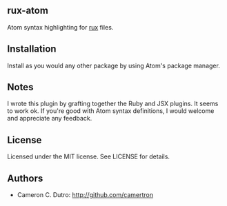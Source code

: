 ## rux-atom

Atom syntax highlighting for [rux](https://github.com/camertron/rux) files.

## Installation

Install as you would any other package by using Atom's package manager.

## Notes

I wrote this plugin by grafting together the Ruby and JSX plugins. It seems to work ok. If you're good with Atom syntax definitions, I would welcome and appreciate any feedback.

## License

Licensed under the MIT license. See LICENSE for details.

## Authors

* Cameron C. Dutro: http://github.com/camertron
